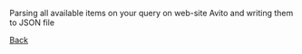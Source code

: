 Parsing all available items on your query on web-site Avito and writing them to JSON file 

[Back](https://github.com/mockystr/parsers)
